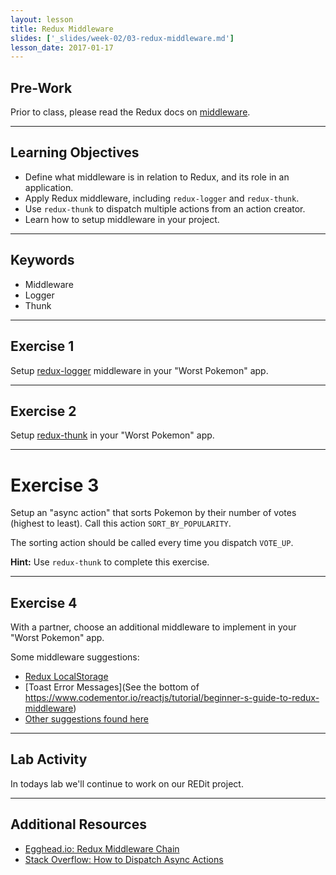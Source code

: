 ```yaml
---
layout: lesson
title: Redux Middleware
slides: ['_slides/week-02/03-redux-middleware.md']
lesson_date: 2017-01-17
---
```


## Pre-Work

Prior to class, please read the Redux docs on [middleware](http://redux.js.org/docs/advanced/Middleware.html).

---

## Learning Objectives

- Define what middleware is in relation to Redux, and its role in an application.
- Apply Redux middleware, including `redux-logger` and `redux-thunk`.
- Use `redux-thunk` to dispatch multiple actions from an action creator.
- Learn how to setup middleware in your project.

---

## Keywords

- Middleware
- Logger
- Thunk

---

## Exercise 1

Setup [redux-logger](https://github.com/evgenyrodionov/redux-logger) middleware in your "Worst Pokemon" app.

---

## Exercise 2

Setup [redux-thunk](https://github.com/gaearon/redux-thunk) in your "Worst Pokemon" app.

---

# Exercise 3

Setup an "async action" that sorts Pokemon by their number of votes (highest to least). Call this action `SORT_BY_POPULARITY`.

The sorting action should be called every time you dispatch `VOTE_UP`.

**Hint:** Use `redux-thunk` to complete this exercise.

---

## Exercise 4

With a partner, choose an additional middleware to implement in your "Worst Pokemon" app.

Some middleware suggestions:

- [Redux LocalStorage](https://github.com/elgerlambert/redux-localstorage)
- [Toast Error Messages](See the bottom of https://www.codementor.io/reactjs/tutorial/beginner-s-guide-to-redux-middleware)
- [Other suggestions found here](https://github.com/xgrommx/awesome-redux#react---a-javascript-library-for-building-user-interfaces)

---

## Lab Activity

In todays lab we'll continue to work on our REDit project.



---

## Additional Resources

- [Egghead.io: Redux Middleware Chain](https://egghead.io/lessons/javascript-redux-the-middleware-chain?course=building-react-applications-with-idiomatic-redux)
- [Stack Overflow: How to Dispatch Async Actions](http://stackoverflow.com/questions/35411423/how-to-dispatch-a-redux-action-with-a-timeout/35415559#35415559)
